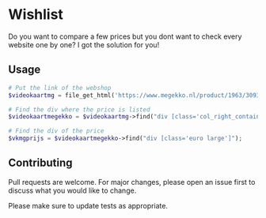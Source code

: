 # Wishlist
Do you want to compare a few prices but you dont want to check every website one by one? I got the solution for you!


## Usage

```php
# Put the link of the webshop
$videokaartmg = file_get_html('https://www.megekko.nl/product/1963/309339/Nvidia-Videokaarten/MSI-GeForce-RTX-3060-Ti-GAMING-Z-TRIO-8G-LHR-Videokaart');

# Find the div where the price is listed
$videokaartmegekko = $videokaartmg->find("div [class='col_right_container_wishlist']",0);

# Find the div of the price
$vkmgprijs = $videokaartmegekko->find("div [class='euro large']");
```

## Contributing
Pull requests are welcome. For major changes, please open an issue first to discuss what you would like to change.

Please make sure to update tests as appropriate.

